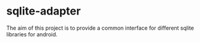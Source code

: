 # sqlite-adapter

The aim of this project is to provide a common interface for different sqlite libraries for android.
